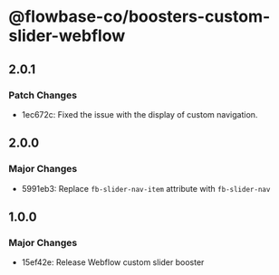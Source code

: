 # @flowbase-co/boosters-custom-slider-webflow

## 2.0.1

### Patch Changes

- 1ec672c: Fixed the issue with the display of custom navigation.

## 2.0.0

### Major Changes

- 5991eb3: Replace `fb-slider-nav-item` attribute with `fb-slider-nav`

## 1.0.0

### Major Changes

- 15ef42e: Release Webflow custom slider booster
